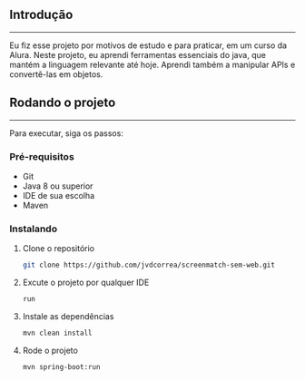 ## Introdução
***
Eu fiz esse projeto por motivos de estudo e para praticar, em um curso da Alura.
Neste projeto, eu aprendi ferramentas essenciais do java, que mantém a linguagem relevante até hoje. Aprendi também a manipular APIs e convertê-las em objetos. 

## Rodando o projeto
***
Para executar, siga os passos:

### Pré-requisitos
* Git
* Java 8 ou superior
* IDE de sua escolha
* Maven

### Instalando
1. Clone o repositório
   ```sh
   git clone https://github.com/jvdcorrea/screenmatch-sem-web.git
   ```  
2. Excute o projeto por qualquer IDE
   ```sh
   run
   ```
3. Instale as dependências 
    ```sh
   mvn clean install
   ```   
4. Rode o projeto
   ```sh
   mvn spring-boot:run
   ```
